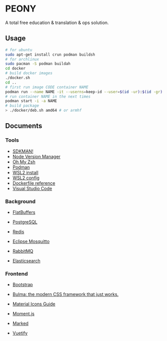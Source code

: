 # PEONY

A total free education &amp; translation &amp; ops solution.

## Usage

```bash
# for ubuntu
sudo apt-get install crun podman buildsh
# for archlinux
sudo pacman -S podman buildah
cd docker
# build docker images
./docker.sh
cd ..
# first run image CODE container NAME
podman run --name NAME -it --userns=keep-id --user=$(id -ur):$(id -gr) --network host --events-backend=file -v $PWD:/workspace:z peony-CODE
# run container NAME in the next times
podman start -i -a NAME
# build package
> ./docker/deb.sh amd64 # or armhf
```

## Documents

### Tools

- [SDKMAN!](https://sdkman.io/usage)
- [Node Version Manager](https://github.com/nvm-sh/nvm)
- [Oh My Zsh](https://github.com/ohmyzsh/ohmyzsh)
- [Podman](https://www.redhat.com/sysadmin/podman-windows-wsl2)
- [WSL2 install](https://docs.microsoft.com/en-us/windows/wsl/install-win10)
- [WSL2 config](https://docs.microsoft.com/en-us/windows/wsl/wsl-config)
- [Dockerfile reference](https://docs.docker.com/engine/reference/builder/)
- [Visual Studio Code](https://code.visualstudio.com/Download)

### Background

- [FlatBuffers](https://google.github.io/flatbuffers/flatbuffers_support.html)

- [PostgreSQL](https://www.postgresql.org/docs/current/)
- [Redis](https://redis.io/commands)
- [Eclipse Mosquitto](https://mosquitto.org/documentation/)
- [RabbitMQ](https://www.rabbitmq.com/admin-guide.html)
- [Elasticsearch](https://www.elastic.co/guide/en/elasticsearch/reference/current/index.html)

### Frontend

- [Bootstrap](https://getbootstrap.com/)
- [Bulma: the modern CSS framework that just works.](https://bulma.io/)
- [Material Icons Guide](https://google.github.io/material-design-icons/)
- [Moment.js](https://momentjs.com/)
- [Marked](https://github.com/markedjs/marked)

- [Vuetify](https://vuetifyjs.com/en/getting-started/installation/)
